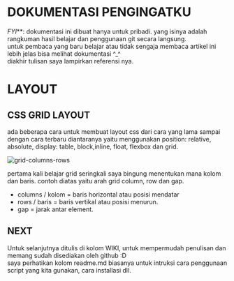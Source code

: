 # DOKUMENTASI PENGINGATKU
_FYI_**: dokumentasi ini dibuat hanya untuk pribadi. yang isinya adalah rangkuman hasil belajar dan penggunaan git secara langsung.  
untuk pembaca yang baru belajar atau tidak sengaja membaca artikel ini lebih jelas bisa melihat dokumentasi ^_^  
diakhir tulisan saya lampirkan referensi nya.

# LAYOUT

## CSS GRID LAYOUT

ada beberapa cara untuk membuat layout css dari cara yang lama sampai dengan cara terbaru diantaranya yaitu menggunakan position: relative, absolute, display: table, block,inline, float, flexbox dan grid.

![grid-columns-rows](https://user-images.githubusercontent.com/11481712/52266529-380a1300-2969-11e9-945f-ea0e4855029f.gif)

pertama kali belajar grid seringkali saya bingung menentukan mana kolom dan baris. contoh diatas yaitu arah grid column, row dan gap.
- columns / kolom = baris horizontal atau posisi mendatar
- rows / baris    = baris vertikal atau posisi menurun.
- gap             = jarak antar element.

## NEXT
Untuk selanjutnya ditulis di kolom WIKI, untuk mempermudah penulisan dan memang sudah disediakan oleh github :D  
saya perhatikan kolom readme.md biasanya untuk intruksi cara penggunaan script yang kita gunakan, cara installasi dll.

